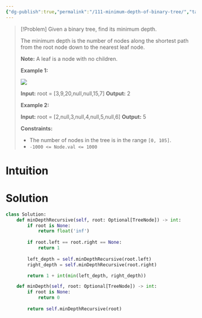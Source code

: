 ```yaml
---
{"dg-publish":true,"permalink":"/111-minimum-depth-of-binary-tree/","tags":["tree","bfs","dfs","binaryTree"]}
---
```


> [!Problem]
> Given a binary tree, find its minimum depth.
> 
> The minimum depth is the number of nodes along the shortest path from the root node down to the nearest leaf node.
> 
> **Note:** A leaf is a node with no children.
> 
> **Example 1:**
> 
> ![](https://assets.leetcode.com/uploads/2020/10/12/ex_depth.jpg)
> 
> **Input:** root = [3,9,20,null,null,15,7]
> **Output:** 2
> 
> **Example 2:**
> 
> **Input:** root = [2,null,3,null,4,null,5,null,6]
> **Output:** 5
> 
> **Constraints:**
> 
> - The number of nodes in the tree is in the range `[0, 105]`.
> - `-1000 <= Node.val <= 1000`

# Intuition

# Solution
```python
class Solution:
    def minDepthRecursive(self, root: Optional[TreeNode]) -> int:
        if root is None:
            return float('inf')
        
        if root.left == root.right == None:
            return 1
        
        left_depth = self.minDepthRecursive(root.left)
        right_depth = self.minDepthRecursive(root.right)

        return 1 + int(min(left_depth, right_depth))

    def minDepth(self, root: Optional[TreeNode]) -> int:
        if root is None:
            return 0
        
        return self.minDepthRecursive(root)
```